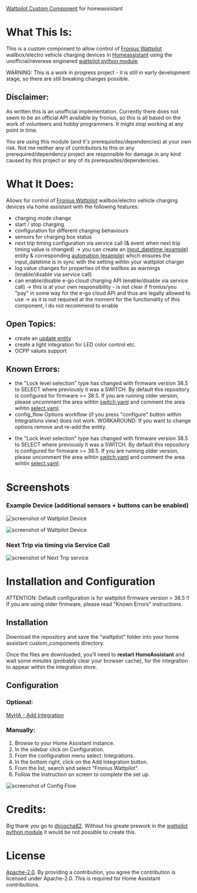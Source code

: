 [Wattpilot Custom Component](https://github.com/mk-maddin/wattpilot-HA) for homeassistant

# What This Is:

This is a custom component to allow control of [Fronius Wattpilot](https://www.fronius.com/en/solar-energy/installers-partners/technical-data/all-products/solutions/fronius-wattpilot/fronius-wattpilot/wattpilot-home-11-j) wallbox/electro vehicle charging devices in [Homeassistant](https://home-assistant.io) using the unofficial/reverese enginered [wattpilot python module](https://github.com/joscha82/wattpilot).

WARNING:
This is a work in progress project - it is still in early development stage, so there are still breaking changes possible.

## Disclaimer:

As written this is an unofficial implementation.
Currently there does not seem to be an official API available by fronius, so this is all based on the work of volunteers and hobby programmers.
It might stop working at any point in time.

You are using this module (and it's prerequisites/dependencies) at your own risk.
Not me neither any of contributors to this or any prerequired/dependency project are responsible for damage in any kind caused by this project or any of its prerequsites/dependencies.

# What It Does:

Allows for control of [Fronius Wattpilot](https://www.fronius.com/en/solar-energy/installers-partners/technical-data/all-products/solutions/fronius-wattpilot/fronius-wattpilot/wattpilot-home-11-j) wallbox/electro vehicle charging devices via home assistant with the following features:

* charging mode change
* start / stop charging
* configuration for different charging behaviours
* sensors for charging box status
* next trip timing configuration via service call (& event when next trip timing value is changed) -> you can create an [input_datetime (example)](packages/wattpilot/wattpilot_input_datetime.yaml) entity & corresponding [automation (example)](packages/wattpilot/wattpilot_automation.yaml) which ensures the input_datetime is in sync with the setting wihtin your wattpilot charger
* log value changes for properties of the wallbox as warnings (enable/disable via service call)
* can enable/disable e-go cloud charging API (enable/disable via service call) -> this is at your own responsibility - is not clear if fronius/you "pay" in some way for the e-go cloud API and thus are legally allowed to use -> as it is not required at the moment for the functionality of this component, I do not recommend to enable

## Open Topics:

* create an [update entity](https://www.home-assistant.io/blog/2022/04/06/release-20224/#introducing-update-entities)
* create a light integration for LED color control etc.
* OCPP values support

## Known Errors:

* the "Lock level selection" type has changed with firmware version 38.5 to SELECT where previously it was a SWITCH. By default this repository is configured for firmware >= 38.5. If you are running older version, please uncomment the area wihtin [switch.yaml](https://github.com/mk-maddin/wattpilot-HA/blob/0d8815a71546bba6ee0f8b7a08453ec346ebb69f/custom_components/wattpilot/switch.yaml#L25) and comment the area wihtin [select.yaml](https://github.com/mk-maddin/wattpilot-HA/blob/0d8815a71546bba6ee0f8b7a08453ec346ebb69f/custom_components/wattpilot/select.yaml#L36).
* config_flow Options workflow (if you press "configure" button within Integrations view) does not work. WORKAROUND: If you want to change options remove and re-add the entity.
- the "Lock level selection" type has changed with firmware version 38.5 to SELECT where previously it was a SWITCH.
  By default this repository is configured for firmware >= 38.5.
  If you are running older version, please uncomment the area wihtin [switch.yaml](https://github.com/mk-maddin/wattpilot-HA/blob/0d8815a71546bba6ee0f8b7a08453ec346ebb69f/custom_components/wattpilot/switch.yaml#L25) and comment the area wihtin [select.yaml](https://github.com/mk-maddin/wattpilot-HA/blob/0d8815a71546bba6ee0f8b7a08453ec346ebb69f/custom_components/wattpilot/select.yaml#L36).

# Screenshots

### Example Device (additional sensors + buttons can be enabled)

![screenshot of Wattpilot Device](doc/device_view1.jpg)

![screenshot of Wattpilot Device](doc/device_view2.jpg)

### Next Trip via timing via Service Call

![screenshot of Next Trip service](doc/service_view1.jpg)

# Installation and Configuration

ATTENTION: Default configuration is for wattpilot firmware version > 38.5 !!
If you are using older firmware, please read "Known Errors" instructions.

## Installation

Download the repository and save the "wattpilot" folder into your home assistant custom_components directory.

Once the files are downloaded, you’ll need to **restart HomeAssistant** and wait some minutes (probably clear your browser cache),
for the integration to appear within the integration store.

## Configuration

### Optional:

[MyHA - Add Integration](https://my.home-assistant.io/redirect/config_flow_start?domain=wattpilot)

### Manually:

1. Browse to your Home Assistant instance.
2. In the sidebar click on Configuration.
3. From the configuration menu select: Integrations.
4. In the bottom right, click on the Add Integration button.
5. From the list, search and select "Fronius Wattpilot".
6. Follow the instruction on screen to complete the set up.

![screenshot of Config Flow](doc/config_flow1.jpg)

# Credits:

Big thank you go to [@joscha82](https://github.com/joscha82).
Without his greate prework in the [wattpilot python module](https://github.com/joscha82/wattpilot) it would be not possible to create this.

# License

[Apache-2.0](LICENSE). By providing a contribution, you agree the contribution is licensed under Apache-2.0. This is required for Home Assistant contributions.
